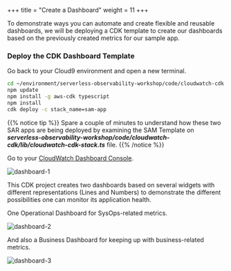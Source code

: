 +++
title = "Create a Dashboard"
weight = 11
+++

To demonstrate ways you can automate and create flexible and reusable dashboards, we will be deploying a CDK template to create our dashboards based on the previously created metrics for our sample app.

### Deploy the CDK Dashboard Template

Go back to your Cloud9 environment and open a new terminal.

```sh
cd ~/environment/serverless-observability-workshop/code/cloudwatch-cdk
npm update
npm install -g aws-cdk typescript
npm install
cdk deploy -c stack_name=sam-app
```

{{% notice tip %}}
Spare a couple of minutes to understand how these two SAR apps are being deployed by examining the SAM Template on ***serverless-observability-workshop/code/cloudwatch-cdk/lib/cloudwatch-cdk-stack.ts*** file.
{{% /notice %}}

Go to your [CloudWatch Dashboard Console](https://console.aws.amazon.com/cloudwatch/home?#dashboards:).

![dashboard-1](/images/dashboard_1.png)

This CDK project creates two dashboards based on several widgets with different representations (Lines and Numbers) to demonstrate the different possibilities one can monitor its application health. 

One Operational Dashboard for SysOps-related metrics.

![dashboard-2](/images/dashboard_2.png)

And also a Business Dashboard for keeping up with business-related metrics.

![dashboard-3](/images/dashboard_3.png)

